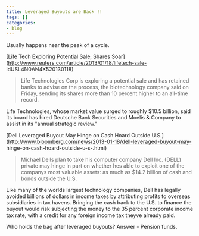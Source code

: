 ```yaml
---
title: Leveraged Buyouts are Back !!
tags: []
categories:
- blog
---
```

Usually happens near the peak of a cycle.
<!--more-->

[Life Tech Exploring Potential Sale, Shares
Soar](http://www.reuters.com/article/2013/01/18/lifetech-sale-
idUSL4N0AN4X520130118)

> Life Technologies Corp is exploring a potential sale and has retained banks
to advise on the process, the biotechnology company said on Friday, sending
its shares more than 10 percent higher to an all-time record.

Life Technologies, whose market value surged to roughly $10.5 billion, said
its board has hired Deutsche Bank Securities and Moelis & Company to assist in
its "annual strategic review."

[Dell Leveraged Buyout May Hinge on Cash Hoard Outside
U.S.](http://www.bloomberg.com/news/2013-01-18/dell-leveraged-buyout-may-
hinge-on-cash-hoard-outside-u-s-.html)

> Michael Dells plan to take his computer company Dell Inc. (DELL) private may
hinge in part on whether hes able to exploit one of the companys most valuable
assets: as much as $14.2 billion of cash and bonds outside the U.S.

Like many of the worlds largest technology companies, Dell has legally avoided
billions of dollars in income taxes by attributing profits to overseas
subsidiaries in tax havens. Bringing the cash back to the U.S. to finance the
buyout would risk subjecting the money to the 35 percent corporate income tax
rate, with a credit for any foreign income tax theyve already paid.

Who holds the bag after leveraged buyouts? Answer - Pension funds.

